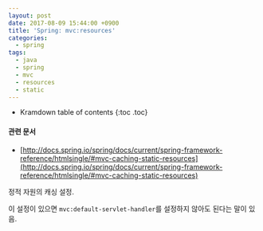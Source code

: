 ```yaml
---
layout: post
date: 2017-08-09 15:44:00 +0900
title: 'Spring: mvc:resources'
categories:
  - spring
tags:
  - java
  - spring
  - mvc
  - resources
  - static
---
```


* Kramdown table of contents
{:toc .toc}

#### 관련 문서

- [http://docs.spring.io/spring/docs/current/spring-framework-reference/htmlsingle/#mvc-caching-static-resources](http://docs.spring.io/spring/docs/current/spring-framework-reference/htmlsingle/#mvc-caching-static-resources)

정적 자원의 캐싱 설정.

이 설정이 있으면 `mvc:default-servlet-handler`를 설정하지 않아도 된다는 말이 있음.
